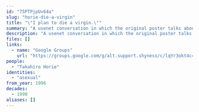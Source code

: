 ```yaml
---
id: "75PTPjpUv64a"
slug: "horie-die-a-virgin"
title: "\"I plan to die a virgin.\""
summary: "A usenet conversation in which the original poster talks about being asexual"
description: "A usenet conversation in which the original poster talks about being asexual, and commenters try to convince them they're not (CW: acephobia)"
files: []
links:
  - name: "Google Groups"
    url: "https://groups.google.com/g/alt.support.shyness/c/lqYr3okt4c4?hl=en&pli=1"
people:
  - "Takahiro Horie"
identities:
  - "asexual"
from_year: 1996
decades:
  - 1990
aliases: []
---
```

